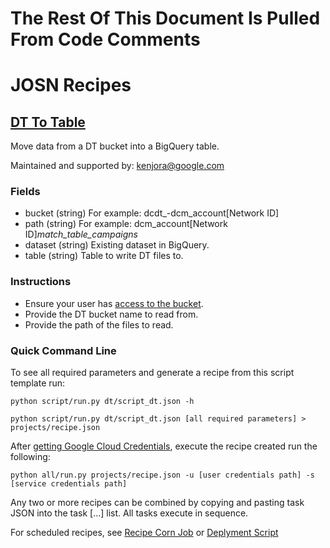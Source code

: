 # The Rest Of This Document Is Pulled From Code Comments

# JOSN Recipes

## [DT To Table](dt/script_dt.json)

Move data from a DT bucket into a BigQuery table.

Maintained and supported by: kenjora@google.com

### Fields

- bucket (string) For example: dcdt_-dcm_account[Network ID]
- path (string) For example: dcm_account[Network ID]_match_table_campaigns_
- dataset (string) Existing dataset in BigQuery.
- table (string) Table to write DT files to.

### Instructions

- Ensure your user has <a href='https://developers.google.com/doubleclick-advertisers/dtv2/getting-started' target='_blank'>access to the bucket</a>.
- Provide the DT bucket name to read from.
- Provide the path of the files to read.

### Quick Command Line

To see all required parameters and generate a recipe from this script template run:

`python script/run.py dt/script_dt.json -h`

`python script/run.py dt/script_dt.json [all required parameters] > projects/recipe.json`

After [getting Google Cloud Credentials](/auth/README.md), execute the recipe created run the following:

`python all/run.py projects/recipe.json -u [user credentials path] -s [service credentials path]`

Any two or more recipes can be combined by copying and pasting task JSON into the task [...] list.  All tasks execute in sequence.

For scheduled recipes, see [Recipe Corn Job](/cron/README.md) or [Deplyment Script](/deploy/README.md)

